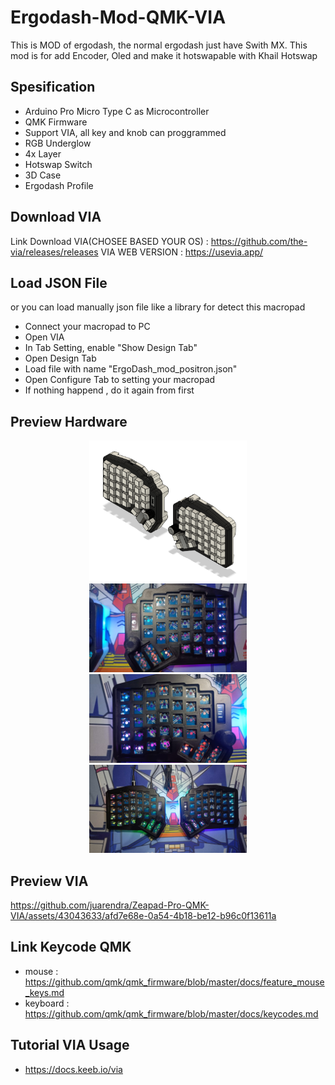 # Ergodash-Mod-QMK-VIA
This is MOD of ergodash, the normal ergodash just have Swith MX. This mod is for add Encoder, Oled and make it hotswapable with Khail Hotswap

## Spesification
- Arduino Pro Micro Type C as Microcontroller
- QMK Firmware
- Support VIA, all key and knob can proggrammed
- RGB Underglow
- 4x Layer 
- Hotswap Switch
- 3D Case 
- Ergodash Profile

## Download VIA
Link Download VIA(CHOSEE BASED YOUR OS) : https://github.com/the-via/releases/releases
VIA WEB VERSION : https://usevia.app/


## Load JSON File
or you can load manually json file like a library for detect this macropad
- Connect your macropad to PC
- Open VIA
- In Tab Setting, enable "Show Design Tab"
- Open Design Tab
- Load file with name "ErgoDash_mod_positron.json" 
- Open Configure Tab to setting your macropad
- If nothing happend , do it again from first 

## Preview Hardware
<p align="center">
  <img src="DOC/HARDWARE/ergodash2.png" width="50%" height="50%">
  <img src="DOC/HARDWARE/ergodash4.jpeg" width="50%" height="50%">
  <img src="DOC/HARDWARE/ergodash5.jpeg" width="50%" height="50%">
  <img src="DOC/HARDWARE/ergodash6.jpeg" width="50%" height="50%">
</p>

## Preview VIA

https://github.com/juarendra/Zeapad-Pro-QMK-VIA/assets/43043633/afd7e68e-0a54-4b18-be12-b96c0f13611a

## Link Keycode QMK
- mouse : https://github.com/qmk/qmk_firmware/blob/master/docs/feature_mouse_keys.md
- keyboard : https://github.com/qmk/qmk_firmware/blob/master/docs/keycodes.md

## Tutorial VIA Usage
- https://docs.keeb.io/via


